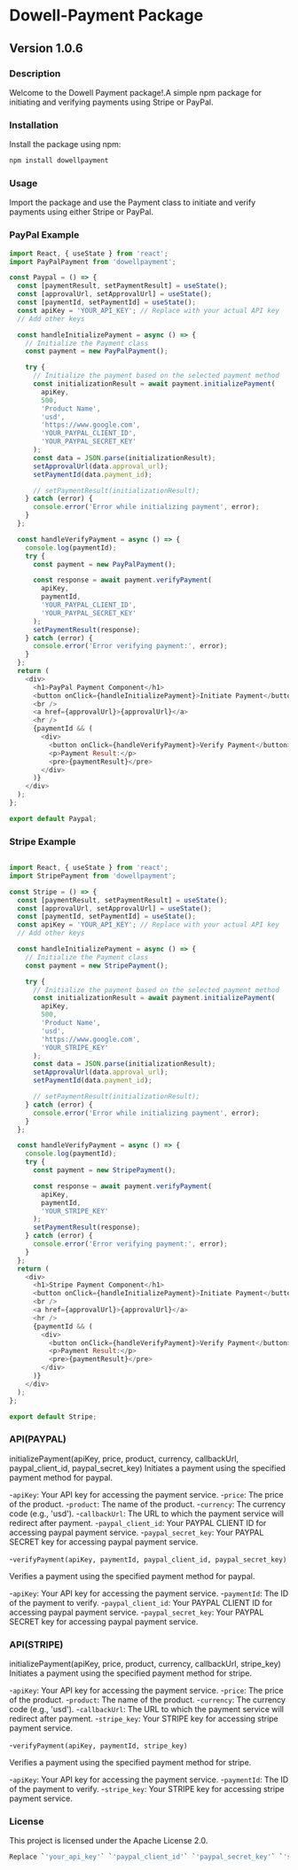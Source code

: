 # Dowell-Payment Package

## Version 1.0.6

### Description

Welcome to the Dowell Payment package!.A simple npm package for initiating and verifying payments using Stripe or PayPal.

### Installation

Install the package using npm:

```bash
npm install dowellpayment
```

### Usage

Import the package and use the Payment class to initiate and verify payments using either Stripe or PayPal.

### PayPal Example

```javascript
import React, { useState } from 'react';
import PayPalPayment from 'dowellpayment';

const Paypal = () => {
  const [paymentResult, setPaymentResult] = useState();
  const [approvalUrl, setApprovalUrl] = useState();
  const [paymentId, setPaymentId] = useState();
  const apiKey = 'YOUR_API_KEY'; // Replace with your actual API key
  // Add other keys

  const handleInitializePayment = async () => {
    // Initialize the Payment class
    const payment = new PayPalPayment();

    try {
      // Initialize the payment based on the selected payment method
      const initializationResult = await payment.initializePayment(
        apiKey,
        500,
        'Product Name',
        'usd',
        'https://www.google.com',
        'YOUR_PAYPAL_CLIENT_ID',
        'YOUR_PAYPAL_SECRET_KEY'
      );
      const data = JSON.parse(initializationResult);
      setApprovalUrl(data.approval_url);
      setPaymentId(data.payment_id);

      // setPaymentResult(initializationResult);
    } catch (error) {
      console.error('Error while initializing payment', error);
    }
  };

  const handleVerifyPayment = async () => {
    console.log(paymentId);
    try {
      const payment = new PayPalPayment();

      const response = await payment.verifyPayment(
        apiKey,
        paymentId,
        'YOUR_PAYPAL_CLIENT_ID',
        'YOUR_PAYPAL_SECRET_KEY'
      );
      setPaymentResult(response);
    } catch (error) {
      console.error('Error verifying payment:', error);
    }
  };
  return (
    <div>
      <h1>PayPal Payment Component</h1>
      <button onClick={handleInitializePayment}>Initiate Payment</button>
      <br />
      <a href={approvalUrl}>{approvalUrl}</a>
      <hr />
      {paymentId && (
        <div>
          <button onClick={handleVerifyPayment}>Verify Payment</button>
          <p>Payment Result:</p>
          <pre>{paymentResult}</pre>
        </div>
      )}
    </div>
  );
};

export default Paypal;

```

### Stripe Example

```javascript

import React, { useState } from 'react';
import StripePayment from 'dowellpayment';

const Stripe = () => {
  const [paymentResult, setPaymentResult] = useState();
  const [approvalUrl, setApprovalUrl] = useState();
  const [paymentId, setPaymentId] = useState();
  const apiKey = 'YOUR_API_KEY'; // Replace with your actual API key
  // Add other keys

  const handleInitializePayment = async () => {
    // Initialize the Payment class
    const payment = new StripePayment();

    try {
      // Initialize the payment based on the selected payment method
      const initializationResult = await payment.initializePayment(
        apiKey,
        500,
        'Product Name',
        'usd',
        'https://www.google.com',
        'YOUR_STRIPE_KEY'
      );
      const data = JSON.parse(initializationResult);
      setApprovalUrl(data.approval_url);
      setPaymentId(data.payment_id);

      // setPaymentResult(initializationResult);
    } catch (error) {
      console.error('Error while initializing payment', error);
    }
  };

  const handleVerifyPayment = async () => {
    console.log(paymentId);
    try {
      const payment = new StripePayment();

      const response = await payment.verifyPayment(
        apiKey,
        paymentId,
        'YOUR_STRIPE_KEY'
      );
      setPaymentResult(response);
    } catch (error) {
      console.error('Error verifying payment:', error);
    }
  };
  return (
    <div>
      <h1>Stripe Payment Component</h1>
      <button onClick={handleInitializePayment}>Initiate Payment</button>
      <br />
      <a href={approvalUrl}>{approvalUrl}</a>
      <hr />
      {paymentId && (
        <div>
          <button onClick={handleVerifyPayment}>Verify Payment</button>
          <p>Payment Result:</p>
          <pre>{paymentResult}</pre>
        </div>
      )}
    </div>
  );
};

export default Stripe;

```

### API(PAYPAL)

initializePayment(apiKey, price, product, currency, callbackUrl, paypal_client_id, paypal_secret_key)
Initiates a payment using the specified payment method for paypal.

-`apiKey`: Your API key for accessing the payment service.
-`price`: The price of the product.
-`product`: The name of the product.
-`currency`: The currency code (e.g., 'usd').
-`callbackUrl`: The URL to which the payment service will redirect after payment.
-`paypal_client_id`: Your PAYPAL CLIENT ID for accessing paypal payment service.
-`paypal_secret_key`: Your PAYPAL SECRET key for accessing paypal payment service.

-`verifyPayment(apiKey, paymentId, paypal_client_id, paypal_secret_key)`

Verifies a payment using the specified payment method for paypal.

-`apiKey`: Your API key for accessing the payment service.
-`paymentId`: The ID of the payment to verify.
-`paypal_client_id`: Your PAYPAL CLIENT ID for accessing paypal payment service.
-`paypal_secret_key`: Your PAYPAL SECRET key for accessing paypal payment service.

### API(STRIPE)

initializePayment(apiKey, price, product, currency, callbackUrl, stripe_key)
Initiates a payment using the specified payment method for stripe.

-`apiKey`: Your API key for accessing the payment service.
-`price`: The price of the product.
-`product`: The name of the product.
-`currency`: The currency code (e.g., 'usd').
-`callbackUrl`: The URL to which the payment service will redirect after payment.
-`stripe_key`: Your STRIPE key for accessing stripe payment service.

-`verifyPayment(apiKey, paymentId, stripe_key)`

Verifies a payment using the specified payment method for stripe.

-`apiKey`: Your API key for accessing the payment service.
-`paymentId`: The ID of the payment to verify.
-`stripe_key`: Your STRIPE key for accessing stripe payment service.

### License

This project is licensed under the Apache License 2.0.

``` bash
Replace `'your_api_key'` `'paypal_client_id'` `'paypal_secret_key'` `'stripe_key'` with your actual API key for both the initialization and verification calls. Make sure to include this README.md file in the root directory of your npm package. This README will provide users with an overview of your package, installation instructions, usage examples, and information about the API and license.

```
